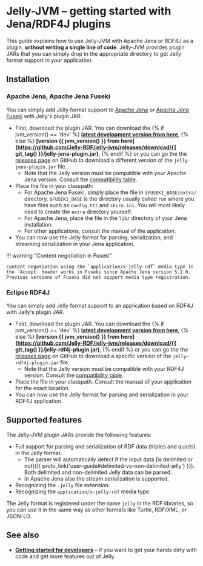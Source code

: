# Jelly-JVM – getting started with Jena/RDF4J plugins

This guide explains how to use Jelly-JVM with Apache Jena or RDF4J as a plugin, **without writing a single line of code**. Jelly-JVM provides plugin JARs that you can simply drop in the appropriate directory to get Jelly format support in your application.

## Installation

### Apache Jena, Apache Jena Fuseki

You can simply add Jelly format support to [Apache Jena](https://jena.apache.org/index.html) or [Apacha Jena Fuseki](https://jena.apache.org/documentation/fuseki2/index.html) with Jelly's plugin JAR.

- First, download the plugin JAR. You can download the {% if jvm_version() == 'dev' %}
**[latest development version from here](https://github.com/Jelly-RDF/jelly-jvm/releases/download/dev/jelly-jena-plugin.jar)**,
{% else %}
**[version {{ jvm_version() }} from here](https://github.com/Jelly-RDF/jelly-jvm/releases/download/{{ git_tag() }}/jelly-jena-plugin.jar)**,
{% endif %} or you can go the the [releases page](https://github.com/Jelly-RDF/jelly-jvm/releases) on GitHub to download a different version of the `jelly-jena-plugin.jar` file.
    - Note that the Jelly version must be compatible with your Apache Jena version. Consult the [compatibility table](index.md#compatibility).
- Place the file in your classpath:
    - For Apache Jena Fuseki, simply place the file in `$FUSEKI_BASE/extra/` directory. `$FUSEKI_BASE` is the directory usually called `run` where you have files such as `config.ttl` and `shiro.ini`. You will most likely need to create the `extra` directory yourself.
    - For Apache Jena, place the file in the `lib/` directory of your Jena installation.
    - For other applications, consult the manual of the application.
- You can now use the Jelly format for parsing, serialization, and streaming serialization in your Jena application.

!!! warning "Content negotiation in Fuseki"

    Content negotiation using the `application/x-jelly-rdf` media type in the `Accept` header works in Fuseki since Apache Jena version 5.2.0. Previous versions of Fuseki did not support media type registration.
    

### Eclipse RDF4J

You can simply add Jelly format support to an application based on RDF4J with Jelly's plugin JAR.

- First, download the plugin JAR. You can download the {% if jvm_version() == 'dev' %}
**[latest development version from here](https://github.com/Jelly-RDF/jelly-jvm/releases/download/dev/jelly-rdf4j-plugin.jar)**,
{% else %}
**[version {{ jvm_version() }} from here](https://github.com/Jelly-RDF/jelly-jvm/releases/download/{{ git_tag() }}/jelly-rdf4j-plugin.jar)**,
{% endif %} or you can go the the [releases page](https://github.com/Jelly-RDF/jelly-jvm/releases) on GitHub to download a specific version of the `jelly-rdf4j-plugin.jar` file.
    - Note that the Jelly version must be compatible with your RDF4J version. Consult the [compatibility table](index.md#compatibility).
- Place the file in your classpath. Consult the manual of your application for the exact location.
- You can now use the Jelly format for parsing and serialization in your RDF4J application.

## Supported features

The Jelly-JVM plugin JARs provide the following features:

- Full support for parsing and serialization of RDF data (triples and quads) in the Jelly format.
    - The parser will automatically detect if the input data [is delimited or not]({{ proto_link('user-guide#delimited-vs-non-delimited-jelly') }}). Both delimited and non-delimited Jelly data can be parsed.
    - In Apache Jena also the stream serialization is supported.
- Recognizing the `.jelly` file extension.
- Recognizing the `application/x-jelly-rdf` media type.

The Jelly format is registered under the name `jelly` in the RDF libraries, so you can use it in the same way as other formats like Turtle, RDF/XML, or JSON-LD.

## See also

- **[Getting started for developers](getting-started-devs.md)** – if you want to get your hands dirty with code and get more features out of Jelly.
